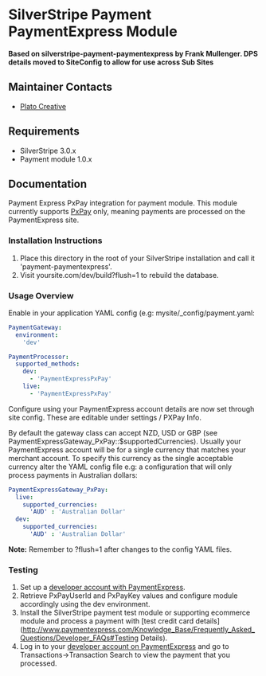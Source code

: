 # SilverStripe Payment PaymentExpress Module

**Based on silverstripe-payment-paymentexpress by Frank Mullenger. DPS details moved to SiteConfig to allow for use across Sub Sites**

## Maintainer Contacts
*  [Plato Creative](https://github.com/platocreative)

## Requirements
* SilverStripe 3.0.x
* Payment module 1.0.x

## Documentation
Payment Express PxPay integration for payment module. This module currently supports [PxPay](http://www.paymentexpress.com/Technical_Resources/Ecommerce_Hosted/PxPay.aspx) only, meaning payments are processed on the PaymentExpress site.

### Installation Instructions
1. Place this directory in the root of your SilverStripe installation and call it 'payment-paymentexpress'.
2. Visit yoursite.com/dev/build?flush=1 to rebuild the database.

### Usage Overview
Enable in your application YAML config (e.g: mysite/_config/payment.yaml:

```yaml
PaymentGateway:
  environment:
    'dev'

PaymentProcessor:
  supported_methods:
    dev:
      - 'PaymentExpressPxPay'
    live:
      - 'PaymentExpressPxPay'
```
Configure using your PaymentExpress account details are now set through site config. These are editable under settings / PXPay Info.

By default the gateway class can accept NZD, USD or GBP (see PaymentExpressGateway_PxPay::$supportedCurrencies). Usually your PaymentExpress account will be for a single currency that matches your merchant account. To specify this currency as the single acceptable currency alter the YAML config file e.g: a configuration that will only process payments in Australian dollars:

```yaml
PaymentExpressGateway_PxPay:
  live:
    supported_currencies:
      'AUD' : 'Australian Dollar'
  dev:
    supported_currencies:
      'AUD' : 'Australian Dollar'
```

**Note:** Remember to ?flush=1 after changes to the config YAML files.

### Testing

1. Set up a [developer account with PaymentExpress](http://www.paymentexpress.com/Knowledge_Base/Getting_Set_Up_Guides/3D_Secure).
2. Retrieve PxPayUserId and PxPayKey values and configure module accordingly using the dev environment.
3. Install the SilverStripe payment test module or supporting ecommerce module and process a payment with [test credit card details](http://www.paymentexpress.com/Knowledge_Base/Frequently_Asked_Questions/Developer_FAQs#Testing Details).
4. Log in to your [developer account on PaymentExpress](https://www.paymentexpress.com/pxmi/logon) and go to Transactions->Transaction Search to view the payment that you processed.


